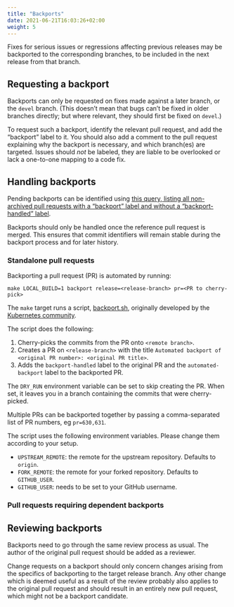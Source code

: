 ```yaml
---
title: "Backports"
date: 2021-06-21T16:03:26+02:00
weight: 5
---
```


Fixes for serious issues or regressions affecting previous releases may be backported to the corresponding branches,
to be included in the next release from that branch.

## Requesting a backport

Backports can only be requested on fixes made against a later branch, or the `devel` branch.
(This doesn’t mean that bugs can’t be fixed in older branches directly; but where relevant, they should first be fixed on `devel`.)

To request such a backport, identify the relevant pull request, and add the “backport” label to it.
You should also add a comment to the pull request explaining why the backport is necessary, and which branch(es) are targeted.
Issues should _not_ be labeled, they are liable to be overlooked or lack a one-to-one mapping to a code fix.

## Handling backports

Pending backports can be identified using
[this query, listing all non-archived pull requests with a “backport” label and without a “backport-handled” label](https://github.com/pulls?q=is%3Apr+archived%3Afalse+user%3Asubmariner-io+label%3Abackport+-label%3Abackport-handled).

Backports should only be handled once the reference pull request is merged.
This ensures that commit identifiers will remain stable during the backport process and for later history.

### Standalone pull requests

Backporting a pull request (PR) is automated by running:

`make LOCAL_BUILD=1 backport release=<release-branch> pr=<PR to cherry-pick>`

The `make` target runs a script,
[backport.sh](https://github.com/submariner-io/shipyard/blob/devel/scripts/shared/backport.sh), originally developed by the [Kubernetes community](https://github.com/kubernetes/kubernetes/blob/master/hack/cherry_pick_pull.sh).

The script does the following:

1. Cherry-picks the commits from the PR onto `<remote branch>`.
2. Creates a PR on `<release-branch>` with the title `Automated backport of <original PR number>: <original PR title>`.
3. Adds the `backport-handled` label to the original PR and the `automated-backport` label to the backported PR.

The `DRY_RUN` environment variable can be set to skip creating the PR. When set, it leaves you in a branch containing the commits that were cherry-picked.

Multiple PRs can be backported together by passing a comma-separated list of PR numbers, eg `pr=630,631`.  

The script uses the following environment variables. Please change them according to your setup.

* `UPSTREAM_REMOTE`: the remote for the upstream repository. Defaults to `origin`.
* `FORK_REMOTE`: the remote for your forked repository. Defaults to `GITHUB_USER`.
* `GITHUB_USER`: needs to be set to your GitHub username.

### Pull requests requiring dependent backports

<!-- TODO skitt document dependent backports -->

## Reviewing backports

Backports need to go through the same review process as usual.
The author of the original pull request should be added as a reviewer.

Change requests on a backport should only concern changes arising from the specifics of backporting to the target release branch.
Any other change which is deemed useful as a result of the review probably also applies to the original pull request and should result in
an entirely new pull request, which might not be a backport candidate.
